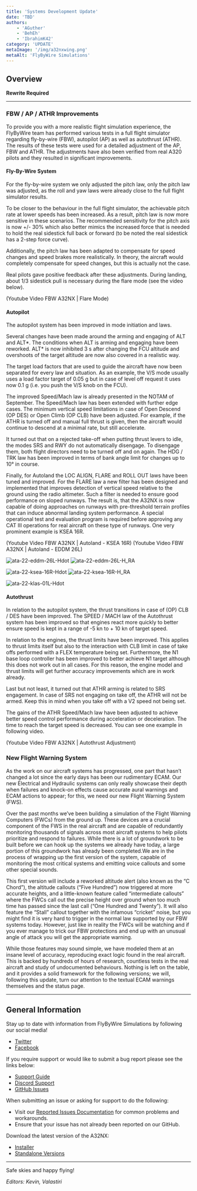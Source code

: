 ```yaml
---
title: 'Systems Development Update'
date: 'TBD'
authors:
    - 'AGuther'
    - 'BehEh'
    - 'IbrahimK42'
category: 'UPDATE'
metaImage: '/img/a32nxwing.png'
metaAlt: 'FlyByWire Simulations'
---
```


## Overview

**Rewrite Required**

---

### FBW / AP / ATHR Improvements

To provide you with a more realistic flight simulation experience, the FlyByWire team has performed various tests in a full flight simulator regarding fly-by-wire (FBW), autopilot (AP) as well as autothrust (ATHR). The results of these tests were used for a detailed adjustment of the AP, FBW and ATHR. The adjustments have also been verified from real A320 pilots and they resulted in significant improvements.

#### Fly-By-Wire System

For the fly-by-wire system we only adjusted the pitch law, only the pitch law was adjusted, as the roll and yaw laws were already close to the full flight simulator results.

To be closer to the behaviour in the full flight simulator, the achievable pitch rate at lower speeds has been increased. As a result, pitch law is now more sensitive in these scenarios. The recommended sensitivity for the pitch axis is now +/- 30% which also better mimics the increased force that is needed to hold the real sidestick full back or forward (to be noted the real sidestick has a 2-step force curve).

Additionally, the pitch law has been adapted to compensate for speed changes and speed brakes more realistically. In theory, the aircraft would completely compensate for speed changes, but this is actually not the case.

Real pilots gave positive feedback after these adjustments. During landing, about 1/3 sidestick pull is necessary during the flare mode (see the video below).

(Youtube Video FBW A32NX | Flare Mode)

#### Autopilot

The autopilot system has been improved in mode initiation and laws.

Several changes have been made around the arming and engaging of ALT and ALT*. The conditions when ALT is arming and engaging have been reworked. ALT* is now inhibited 3 s after changing the FCU altitude and overshoots of the target altitude are now also covered in a realistic way.

The target load factors that are used to guide the aircraft have now been separated for every law and situation. As an example, the V/S mode usually uses a load factor target of 0.05 g but in case of level off request it uses now 0.1 g (i.e. you push the V/S knob on the FCU).

The improved Speed/Mach law is already presented in the NOTAM of September. The Speed/Mach law has been extended with further edge cases. The minimum vertical speed limitations in case of Open Descend (OP DES) or Open Climb (OP CLB) have been adjusted. For example, if the ATHR is turned off and manual full thrust is given, then the aircraft would continue to descend at a minimal rate, but still accelerate.

It turned out that on a rejected take-off when putting thrust levers to idle, the modes SRS and RWY do not automatically disengage. To disengage them, both flight directors need to be turned off and on again. The HDG / TRK law has been improved in terms of bank angle limit for changes up to 10° in course.

Finally, for Autoland the LOC ALIGN, FLARE and ROLL OUT laws have been tuned and improved. For the FLARE law a new filter has been designed and implemented that improves detection of vertical speed relative to the ground using the radio altimeter. Such a filter is needed to ensure good performance on sloped runways. The result is, that the A32NX is now capable of doing approaches on runways with pre-threshold terrain profiles that can induce abnormal landing system performance. A special operational test and evaluation program is required before approving any CAT III operations for real aircraft on these type of runways. One very prominent example is KSEA 16R.

(Youtube Video FBW A32NX | Autoland - KSEA 16R)
(Youtube Video FBW A32NX | Autoland - EDDM 26L)

![ata-22-eddm-26L-Hdot](/img/notam-images/feb2022-series/systems/EDDM_26L_Hdot.svg)
![ata-22-eddm-26L-H_RA](/img/notam-images/feb2022-series/systems/EDDM_26L_H_RA.svg)

![ata-22-ksea-16R-Hdot](/img/notam-images/feb2022-series/systems/KSEA_16R_Hdot.svg)
![ata-22-ksea-16R-H_RA](/img/notam-images/feb2022-series/systems/KSEA_16R_H_RA.svg)

![ata-22-klas-01L-Hdot](/img/notam-images/feb2022-series/systems/KLAS_01L_Hdot.svg)

#### Autothrust

In relation to the autopilot system, the thrust transitions in case of (OP) CLB / DES have been improved. The SPEED / MACH law of the Autothrust system has been improved so that engines react more quickly to better ensure speed is kept in a range of -5 kn to + 10 kn of target speed.

In relation to the engines, the thrust limits have been improved. This applies to thrust limits itself but also to the interaction with CLB limit in case of take offs performed with a FLEX temperature being set. Furthermore, the N1 base loop controller has been improved to better achieve N1 target although this does not work out in all cases. For this reason, the engine model and thrust limits will get further accuracy improvements which are in work already.

Last but not least, it turned out that ATHR arming is related to SRS engagement. In case of SRS not engaging on take off, the ATHR will not be armed. Keep this in mind when you take off with a V2 speed not being set.

The gains of the ATHR Speed/Mach law have been adjusted to achieve better speed control performance during acceleration or deceleration. The time to reach the target speed is decreased. You can see one example in following video.

(Youtube Video FBW A32NX | Autothrust Adjustment)

### New Flight Warning System

As the work on our aircraft systems has progressed, one part that hasn’t changed a lot since the early days has been our rudimentary ECAM. Our new Electrical and Hydraulic systems can only really showcase their depth when failures and knock-on effects cause accurate aural warnings and ECAM actions to appear; for this, we need our new Flight Warning System (FWS).

Over the past months we’ve been building a simulation of the Flight Warning Computers (FWCs) from the ground up. These devices are a crucial component of the FWS in the real aircraft and are capable of redundantly monitoring thousands of signals across most aircraft systems to help pilots prioritize and respond to failures. While there is a lot of groundwork to be built before we can hook up the systems we already have today, a large portion of this groundwork has already been completed.We are in the process of wrapping up the first version of the system, capable of monitoring the most critical systems and emitting voice callouts and some other special sounds.

This first version will include a reworked altitude alert (also known as the “C Chord”), the altitude callouts (“Five Hundred”) now triggered at more accurate heights, and a little-known feature called “intermediate callouts” where the FWCs call out the precise height over ground when too much time has passed since the last call (“One Hundred and Twenty”). It will also feature the “Stall” callout together with the infamous “cricket” noise, but you might find it is very hard to trigger in the normal law supported by our FBW systems today. However, just like in reality the FWCs will be watching and if you ever manage to trick our FBW protections and end up with an unusual angle of attack you will get the appropriate warning.

While those features may sound simple, we have modeled them at an insane level of accuracy, reproducing exact logic found in the real aircraft. This is backed by hundreds of hours of research, countless tests in the real aircraft and study of undocumented behaviours. Nothing is left on the table, and it provides a solid framework for the following versions; we will, following this update, turn our attention to the textual ECAM warnings themselves and the status page.

---

## General Information

Stay up to date with information from FlyByWire Simulations by following our social media!

- [Twitter](https://twitter.com/FlyByWireSim)
- [Facebook](https://www.facebook.com/FlyByWireSimulations/)

If you require support or would like to submit a bug report please see the links below:

- [Support Guide](https://docs.flybywiresim.com/fbw-a32nx/support/)
- [Discord Support](https://discord.gg/flybywire)
- [GitHub Issues](https://github.com/flybywiresim/a32nx/issues/new/choose)

When submitting an issue or asking for support to do the following:

- Visit our [Reported Issues Documentation](https://docs.flybywiresim.com/fbw-a32nx/support/reported-issues/) for common problems and workarounds.
- Ensure that your issue has not already been reported on our GitHub.

Download the latest version of the A32NX:

- [Installer](https://api.flybywiresim.com/installer)
- [Standalone Versions](https://flybywiresim.com/a32nx/#download)

---

Safe skies and happy flying!

*Editors: Kevin, Valastiri*